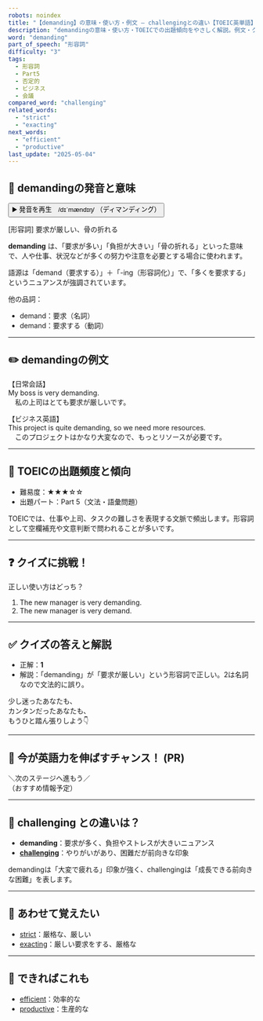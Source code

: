 ```yaml
---
robots: noindex
title: "【demanding】の意味・使い方・例文 ― challengingとの違い【TOEIC英単語】"
description: "demandingの意味・使い方・TOEICでの出題傾向をやさしく解説。例文・クイズ付きでchallengingとの違いもわかりやすく学べます。"
word: "demanding"
part_of_speech: "形容詞"
difficulty: "3"
tags:
  - 形容詞
  - Part5
  - 否定的
  - ビジネス
  - 会議
compared_word: "challenging"
related_words:
  - "strict"
  - "exacting"
next_words:
  - "efficient"
  - "productive"
last_update: "2025-05-04"
---
```


## 🔰 demandingの発音と意味

<button class="play-audio" onclick="playTTS('demanding')">
  <span class="play-audio-main">
    ▶️ 発音を再生　/dɪˈmændɪŋ/
  </span>
  <span class="play-audio-sub">
    （ディマンディング）
  </span>
</button>

[形容詞] 要求が厳しい、骨の折れる

**demanding** は、「要求が多い」「負担が大きい」「骨の折れる」といった意味で、人や仕事、状況などが多くの努力や注意を必要とする場合に使われます。

語源は「demand（要求する）」＋「-ing（形容詞化）」で、「多くを要求する」というニュアンスが強調されています。

他の品詞：  
- demand：要求（名詞）
- demand：要求する（動詞）

---

## ✏️ demandingの例文

【日常会話】  
My boss is very demanding.  
　私の上司はとても要求が厳しいです。

【ビジネス英語】  
This project is quite demanding, so we need more resources.  
　このプロジェクトはかなり大変なので、もっとリソースが必要です。

---

## 🎯 TOEICの出題頻度と傾向

- 難易度：★★★☆☆
- 出題パート：Part 5（文法・語彙問題）

TOEICでは、仕事や上司、タスクの難しさを表現する文脈で頻出します。形容詞として空欄補充や文意判断で問われることが多いです。

---

## ❓ クイズに挑戦！

正しい使い方はどっち？

1. The new manager is very demanding.
2. The new manager is very demand.

---

## ✅ クイズの答えと解説

- 正解：**1**
- 解説：「demanding」が「要求が厳しい」という形容詞で正しい。2は名詞なので文法的に誤り。

少し迷ったあなたも、  
カンタンだったあなたも、  
もうひと踏ん張りしよう👇️

---

## 🚀 今が英語力を伸ばすチャンス！ (PR)

<div class="info-center">
＼次のステージへ進もう／<br>  
（おすすめ情報予定）
</div>

---

## 🤔  challenging との違いは？

- **demanding**：要求が多く、負担やストレスが大きいニュアンス
- **[challenging](/word/challenging/)**：やりがいがあり、困難だが前向きな印象

demandingは「大変で疲れる」印象が強く、challengingは「成長できる前向きな困難」を表します。

---

## 🧩 あわせて覚えたい

- [strict](/word/strict/)：厳格な、厳しい
- [exacting](/word/exacting/)：厳しい要求をする、厳格な

---

## 📖 できればこれも

- [efficient](/word/efficient/)：効率的な
- [productive](/word/productive/)：生産的な

<!-- cvid: aid04_bid07 -->
